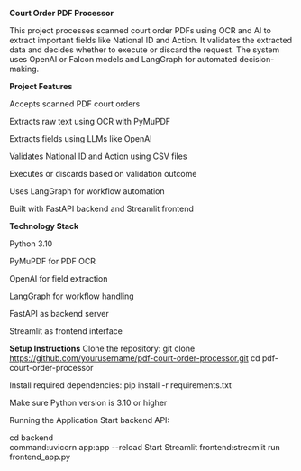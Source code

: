**Court Order PDF Processor**

This project processes scanned court order PDFs using OCR and AI to extract important fields like National ID and Action. It validates the extracted data and decides whether to execute or discard the request. The system uses OpenAI or Falcon models and LangGraph for automated decision-making.

**Project Features**

Accepts scanned PDF court orders

Extracts raw text using OCR with PyMuPDF

Extracts fields using LLMs like OpenAI 

Validates National ID and Action using CSV files

Executes or discards based on validation outcome

Uses LangGraph for workflow automation

Built with FastAPI backend and Streamlit frontend

**Technology Stack**

Python 3.10

PyMuPDF for PDF OCR

OpenAI for field extraction

LangGraph for workflow handling

FastAPI as backend server

Streamlit as frontend interface


**Setup Instructions**
Clone the repository:
git clone https://github.com/yourusername/pdf-court-order-processor.git
cd pdf-court-order-processor

Install required dependencies:
pip install -r requirements.txt

Make sure Python version is 3.10 or higher

Running the Application
Start backend API:

cd backend  
command:uvicorn app:app --reload
Start Streamlit frontend:streamlit run frontend_app.py
